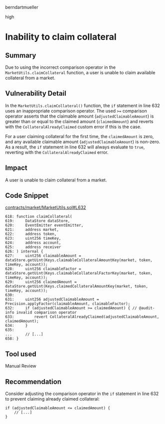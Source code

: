 berndartmueller

high

# Inability to claim collateral

## Summary

Due to using the incorrect comparison operator in the `MarketUtils.claimCollateral` function, a user is unable to claim available collateral from a market.

## Vulnerability Detail

In the `MarketUtils.claimCollateral()` function, the `if` statement in line 632 uses an inappropriate comparison operator. The used `>=` comparison operator asserts that the claimable amount (`adjustedClaimableAmount`) is greater than or equal to the claimed amount (`claimedAmount`) and reverts with the `CollateralAlreadyClaimed` custom error if this is the case.

For a user claiming collateral for the first time, the `claimedAmount` is zero, and any available claimable amount (`adjustedClaimableAmount`) is non-zero. As a result, the `if` statement in line 632 will always evaluate to `true`, reverting with the `CollateralAlreadyClaimed` error.

## Impact

A user is unable to claim collateral from a market.

## Code Snippet

[contracts/market/MarketUtils.sol#L632](https://github.com/sherlock-audit/2023-02-gmx/blob/main/gmx-synthetics/contracts/market/MarketUtils.sol#L632)

```solidity
618: function claimCollateral(
619:     DataStore dataStore,
620:     EventEmitter eventEmitter,
621:     address market,
622:     address token,
623:     uint256 timeKey,
624:     address account,
625:     address receiver
626: ) internal {
627:     uint256 claimableAmount = dataStore.getUint(Keys.claimableCollateralAmountKey(market, token, timeKey, account));
628:     uint256 claimableFactor = dataStore.getUint(Keys.claimableCollateralFactorKey(market, token, timeKey, account));
629:     uint256 claimedAmount = dataStore.getUint(Keys.claimedCollateralAmountKey(market, token, timeKey, account));
630:
631:     uint256 adjustedClaimableAmount = Precision.applyFactor(claimableAmount, claimableFactor);
632:     if (adjustedClaimableAmount >= claimedAmount) { // @audit-info invalid comparison operator
633:         revert CollateralAlreadyClaimed(adjustedClaimableAmount, claimedAmount);
634:     }
635:
...      // [...]
658: }
```

## Tool used

Manual Review

## Recommendation

Consider adjusting the comparison operator in the `if` statement in line 632 to prevent claiming already claimed collateral:

```solidity
if (adjustedClaimableAmount <= claimedAmount) {
    // [...]
}
```
